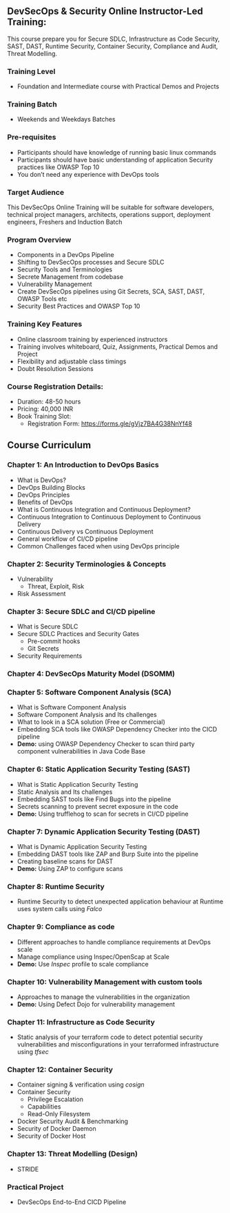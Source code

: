 ## DevSecOps & Security Online Instructor-Led Training:

This course prepare you for Secure SDLC, Infrastructure as Code Security, SAST, DAST, Runtime Security, Container Security, Compliance and Audit, Threat Modelling.


### Training Level
- Foundation and Intermediate course with Practical Demos and Projects

### Training Batch
- Weekends and Weekdays Batches

### Pre-requisites
- Participants should have knowledge of running basic linux commands
- Participants should have basic understanding of application Security practices like OWASP Top 10
- You don’t need any experience with DevOps tools

### Target Audience
This DevSecOps Online Training will be suitable for software developers, technical project managers, architects, operations support, deployment engineers, Freshers and Induction Batch

### Program Overview
- Components in a DevOps Pipeline
- Shifting to DevSecOps processes and Secure SDLC
- Security Tools and Terminologies
- Secrete Management from codebase
- Vulnerability Management
- Create DevSecOps pipelines using Git Secrets, SCA, SAST, DAST, OWASP Tools etc
- Security Best Practices and OWASP Top 10

### Training Key Features
- Online classroom training by experienced instructors
- Training involves whiteboard, Quiz, Assignments, Practical Demos and Project
- Flexibility and adjustable class timings
- Doubt Resolution Sessions

### Course Registration Details:
- Duration: 48-50 hours
- Pricing: 40,000 INR
- Book Training Slot:
	- Registration Form: https://forms.gle/gVjz7BA4G38NnYf48


## Course Curriculum

### Chapter 1: An Introduction to DevOps Basics
- What is DevOps?
- DevOps Building Blocks
- DevOps Principles
- Benefits of DevOps
- What is Continuous Integration and Continuous Deployment?
- Continuous Integration to Continuous Deployment to Continuous Delivery
- Continuous Delivery vs Continuous Deployment
- General workflow of CI/CD pipeline
- Common Challenges faced when using DevOps principle

### Chapter 2: Security Terminologies & Concepts
- Vulnerability
	- Threat, Exploit, Risk
- Risk Assessment
  
### Chapter 3: Secure SDLC and CI/CD pipeline
- What is Secure SDLC
- Secure SDLC Practices and Security Gates
	- Pre-commit hooks
	- Git Secrets 
- Security Requirements

### Chapter 4: DevSecOps Maturity Model (DSOMM)

### Chapter 5: Software Component Analysis (SCA)
- What is Software Component Analysis
- Software Component Analysis and Its challenges
- What to look in a SCA solution (Free or Commercial)
- Embedding SCA tools like OWASP Dependency Checker into the CICD pipeline
- **Demo:** using OWASP Dependency Checker to scan third party component vulnerabilities in Java Code Base

### Chapter 6: Static Application Security Testing (SAST)
- What is Static Application Security Testing
- Static Analysis and Its challenges
- Embedding SAST tools like Find Bugs into the pipeline
- Secrets scanning to prevent secret exposure in the code
- **Demo:** Using trufflehog to scan for secrets in CI/CD pipeline

### Chapter 7: Dynamic Application Security Testing (DAST)
- What is Dynamic Application Security Testing
- Embedding DAST tools like ZAP and Burp Suite into the pipeline
- Creating baseline scans for DAST
- **Demo:** Using ZAP to configure scans

### Chapter 8: Runtime Security
- Runtime Security to detect unexpected application behaviour at Runtime uses system calls using *Falco*

### Chapter 9: Compliance as code
- Different approaches to handle compliance requirements at DevOps scale
- Manage compliance using Inspec/OpenScap at Scale
- **Demo:** Use *Inspec* profile to scale compliance

### Chapter 10: Vulnerability Management with custom tools
- Approaches to manage the vulnerabilities in the organization
- **Demo:** Using Defect Dojo for vulnerability management

### Chapter 11: Infrastructure as Code Security
- Static analysis of your terraform code to detect potential security vulnerabilities and misconfigurations in your terraformed infrastructure using *tfsec*

### Chapter 12: Container Security
- Container signing & verification using *cosign*
- Container Security
	- Privilege Escalation
	- Capabilities
	- Read-Only Filesystem
- Docker Security Audit & Benchmarking
- Security of Docker Daemon
- Security of Docker Host

### Chapter 13: Threat Modelling (Design)
- STRIDE

### Practical Project
- DevSecOps End-to-End CICD Pipeline
